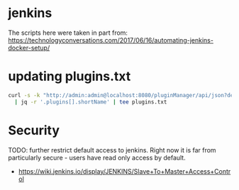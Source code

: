 # jenkins

The scripts here were taken in part from: https://technologyconversations.com/2017/06/16/automating-jenkins-docker-setup/

# updating plugins.txt

```sh
curl -s -k "http://admin:admin@localhost:8080/pluginManager/api/json?depth=1" \
  | jq -r '.plugins[].shortName' | tee plugins.txt
```

# Security
TODO: further restrict default access to jenkins. Right now it is far from particularly secure - users have read only access by default.

 - https://wiki.jenkins.io/display/JENKINS/Slave+To+Master+Access+Control
